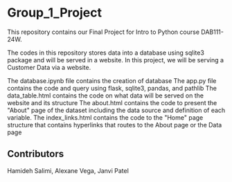 # Group_1_Project
This repository contains our Final Project for Intro to Python course DAB111-24W. 

The codes in this repository stores data into a database using sqlite3 package and will be served in a website.
In this project, we will be serving a Customer Data via a website.

The database.ipynb file contains the creation of database
The app.py file contains the code and query using flask, sqlite3, pandas, and pathlib
The data_table.html contains the code on what data will be served on the website and its structure
The about.html contains the code to present the "About" page of the dataset including the data source and definition of each variable.
The index_links.html contains the code to the "Home" page structure that contains hyperlinks that routes to the About page or the Data page

## Contributors
Hamideh Salimi, Alexane Vega, Janvi Patel
